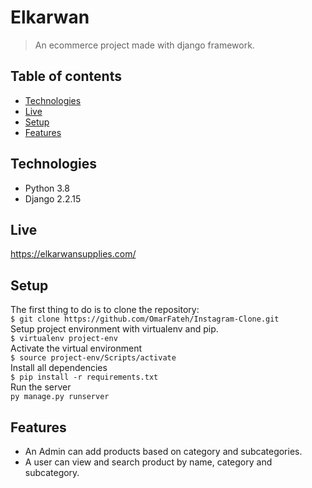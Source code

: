 # Elkarwan
> An ecommerce project made with django framework.

## Table of contents
* [Technologies](#technologies)
* [Live](#live)
* [Setup](#setup)
* [Features](#features)

## Technologies
* Python 3.8
* Django 2.2.15

## Live  
https://elkarwansupplies.com/

## Setup
The first thing to do is to clone the repository:  
`$ git clone https://github.com/OmarFateh/Instagram-Clone.git`  
Setup project environment with virtualenv and pip.  
`$ virtualenv project-env`  
Activate the virtual environment  
`$ source project-env/Scripts/activate`  
Install all dependencies  
`$ pip install -r requirements.txt`  
Run the server  
`py manage.py runserver`

## Features
* An Admin can add products based on category and subcategories.
* A user can view and search product by name, category and subcategory.
